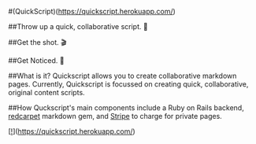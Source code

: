#(QuickScript)(https://quickscript.herokuapp.com/)

##Throw up a quick, collaborative script. 📱

##Get the shot. 🎬

##Get Noticed. 💁

##What is it?
Quickscript allows you to create collaborative markdown pages.
Currently, Quickscript is focussed on creating quick, collaborative, original content scripts.

##How
Quckscript's main components include a Ruby on Rails backend, [redcarpet](https://github.com/vmg/redcarpet) markdown gem, and [Stripe](https://stripe.com/) to charge for private pages.  

[[!](http://i.giphy.com/MCGnPHaH1789W.gif)](https://quickscript.herokuapp.com/)

